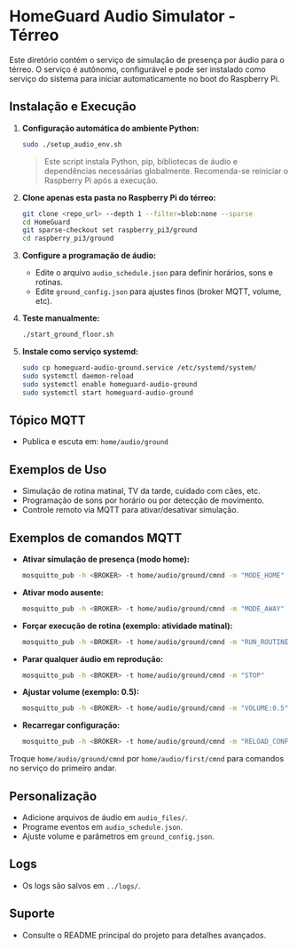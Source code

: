 # HomeGuard Audio Simulator - Térreo

Este diretório contém o serviço de simulação de presença por áudio para o térreo. O serviço é autônomo, configurável e pode ser instalado como serviço do sistema para iniciar automaticamente no boot do Raspberry Pi.

## Instalação e Execução

1. **Configuração automática do ambiente Python:**
   ```bash
   sudo ./setup_audio_env.sh
   ```
   > Este script instala Python, pip, bibliotecas de áudio e dependências necessárias globalmente.
   > Recomenda-se reiniciar o Raspberry Pi após a execução.

2. **Clone apenas esta pasta no Raspberry Pi do térreo:**
   ```bash
   git clone <repo_url> --depth 1 --filter=blob:none --sparse
   cd HomeGuard
   git sparse-checkout set raspberry_pi3/ground
   cd raspberry_pi3/ground
   ```
3. **Configure a programação de áudio:**
   - Edite o arquivo `audio_schedule.json` para definir horários, sons e rotinas.
   - Edite `ground_config.json` para ajustes finos (broker MQTT, volume, etc).
4. **Teste manualmente:**
   ```bash
   ./start_ground_floor.sh
   ```
5. **Instale como serviço systemd:**
   ```bash
   sudo cp homeguard-audio-ground.service /etc/systemd/system/
   sudo systemctl daemon-reload
   sudo systemctl enable homeguard-audio-ground
   sudo systemctl start homeguard-audio-ground
   ```

## Tópico MQTT
- Publica e escuta em: `home/audio/ground`

## Exemplos de Uso
- Simulação de rotina matinal, TV da tarde, cuidado com cães, etc.
- Programação de sons por horário ou por detecção de movimento.
- Controle remoto via MQTT para ativar/desativar simulação.

## Exemplos de comandos MQTT

- **Ativar simulação de presença (modo home):**
  ```bash
  mosquitto_pub -h <BROKER> -t home/audio/ground/cmnd -m "MODE_HOME"
  ```
- **Ativar modo ausente:**
  ```bash
  mosquitto_pub -h <BROKER> -t home/audio/ground/cmnd -m "MODE_AWAY"
  ```
- **Forçar execução de rotina (exemplo: atividade matinal):**
  ```bash
  mosquitto_pub -h <BROKER> -t home/audio/ground/cmnd -m "RUN_ROUTINE:morning_activity"
  ```
- **Parar qualquer áudio em reprodução:**
  ```bash
  mosquitto_pub -h <BROKER> -t home/audio/ground/cmnd -m "STOP"
  ```
- **Ajustar volume (exemplo: 0.5):**
  ```bash
  mosquitto_pub -h <BROKER> -t home/audio/ground/cmnd -m "VOLUME:0.5"
  ```
- **Recarregar configuração:**
  ```bash
  mosquitto_pub -h <BROKER> -t home/audio/ground/cmnd -m "RELOAD_CONFIG"
  ```

Troque `home/audio/ground/cmnd` por `home/audio/first/cmnd` para comandos no serviço do primeiro andar.

## Personalização
- Adicione arquivos de áudio em `audio_files/`.
- Programe eventos em `audio_schedule.json`.
- Ajuste volume e parâmetros em `ground_config.json`.

## Logs
- Os logs são salvos em `../logs/`.

## Suporte
- Consulte o README principal do projeto para detalhes avançados.
